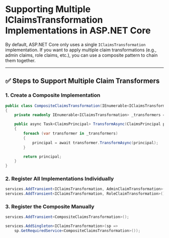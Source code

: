 ﻿# Supporting Multiple IClaimsTransformation Implementations in ASP.NET Core

By default, ASP.NET Core only uses a single `IClaimsTransformation` implementation. If you want to apply multiple claim transformations (e.g., admin claims, role claims, etc.), you can use a composite pattern to chain them together.

---

## ✅ Steps to Support Multiple Claim Transformers

### 1. Create a Composite Implementation

```csharp
public class CompositeClaimsTransformation(IEnumerable<IClaimsTransformation> transformers) : IClaimsTransformation
{
    private readonly IEnumerable<IClaimsTransformation> _transformers = transformers;

    public async Task<ClaimsPrincipal> TransformAsync(ClaimsPrincipal principal)
    {
        foreach (var transformer in _transformers)
        {
            principal = await transformer.TransformAsync(principal);
        }

        return principal;
    }
}
```

### 2. Register All Implementations Individually

```csharp
services.AddTransient<IClaimsTransformation, AdminClaimTransformation>();
services.AddTransient<IClaimsTransformation, RoleClaimTransformation>();
```

### 3. Register the Composite Manually

```csharp
services.AddTransient<CompositeClaimsTransformation>();

services.AddSingleton<IClaimsTransformation>(sp =>
    sp.GetRequiredService<CompositeClaimsTransformation>());
```